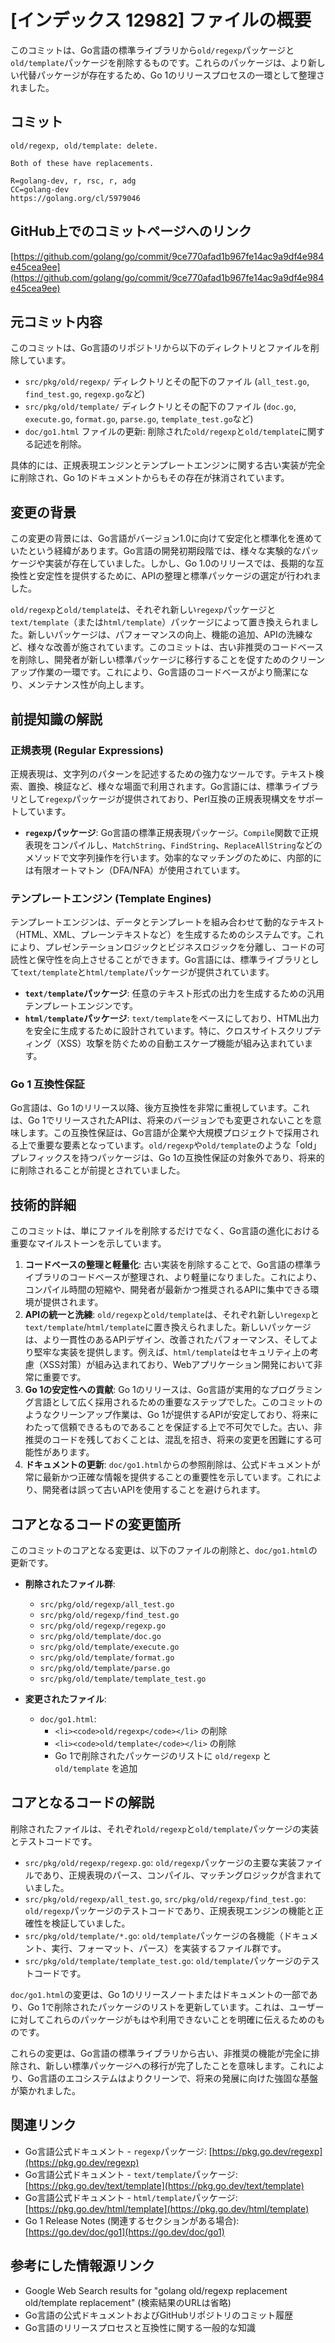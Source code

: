 # [インデックス 12982] ファイルの概要

このコミットは、Go言語の標準ライブラリから`old/regexp`パッケージと`old/template`パッケージを削除するものです。これらのパッケージは、より新しい代替パッケージが存在するため、Go 1のリリースプロセスの一環として整理されました。

## コミット

```
old/regexp, old/template: delete.

Both of these have replacements.

R=golang-dev, r, rsc, r, adg
CC=golang-dev
https://golang.org/cl/5979046
```

## GitHub上でのコミットページへのリンク

[https://github.com/golang/go/commit/9ce770afad1b967fe14ac9a9df4e984e45cea9ee](https://github.com/golang/go/commit/9ce770afad1b967fe14ac9a9df4e984e45cea9ee)

## 元コミット内容

このコミットは、Go言語のリポジトリから以下のディレクトリとファイルを削除しています。

-   `src/pkg/old/regexp/` ディレクトリとその配下のファイル (`all_test.go`, `find_test.go`, `regexp.go`など)
-   `src/pkg/old/template/` ディレクトリとその配下のファイル (`doc.go`, `execute.go`, `format.go`, `parse.go`, `template_test.go`など)
-   `doc/go1.html` ファイルの更新: 削除された`old/regexp`と`old/template`に関する記述を削除。

具体的には、正規表現エンジンとテンプレートエンジンに関する古い実装が完全に削除され、Go 1のドキュメントからもその存在が抹消されています。

## 変更の背景

この変更の背景には、Go言語がバージョン1.0に向けて安定化と標準化を進めていたという経緯があります。Go言語の開発初期段階では、様々な実験的なパッケージや実装が存在していました。しかし、Go 1.0のリリースでは、長期的な互換性と安定性を提供するために、APIの整理と標準パッケージの選定が行われました。

`old/regexp`と`old/template`は、それぞれ新しい`regexp`パッケージと`text/template`（または`html/template`）パッケージによって置き換えられました。新しいパッケージは、パフォーマンスの向上、機能の追加、APIの洗練など、様々な改善が施されています。このコミットは、古い非推奨のコードベースを削除し、開発者が新しい標準パッケージに移行することを促すためのクリーンアップ作業の一環です。これにより、Go言語のコードベースがより簡潔になり、メンテナンス性が向上します。

## 前提知識の解説

### 正規表現 (Regular Expressions)

正規表現は、文字列のパターンを記述するための強力なツールです。テキスト検索、置換、検証など、様々な場面で利用されます。Go言語には、標準ライブラリとして`regexp`パッケージが提供されており、Perl互換の正規表現構文をサポートしています。

-   **`regexp`パッケージ**: Go言語の標準正規表現パッケージ。`Compile`関数で正規表現をコンパイルし、`MatchString`、`FindString`、`ReplaceAllString`などのメソッドで文字列操作を行います。効率的なマッチングのために、内部的には有限オートマトン（DFA/NFA）が使用されています。

### テンプレートエンジン (Template Engines)

テンプレートエンジンは、データとテンプレートを組み合わせて動的なテキスト（HTML、XML、プレーンテキストなど）を生成するためのシステムです。これにより、プレゼンテーションロジックとビジネスロジックを分離し、コードの可読性と保守性を向上させることができます。Go言語には、標準ライブラリとして`text/template`と`html/template`パッケージが提供されています。

-   **`text/template`パッケージ**: 任意のテキスト形式の出力を生成するための汎用テンプレートエンジンです。
-   **`html/template`パッケージ**: `text/template`をベースにしており、HTML出力を安全に生成するために設計されています。特に、クロスサイトスクリプティング（XSS）攻撃を防ぐための自動エスケープ機能が組み込まれています。

### Go 1 互換性保証

Go言語は、Go 1のリリース以降、後方互換性を非常に重視しています。これは、Go 1でリリースされたAPIは、将来のバージョンでも変更されないことを意味します。この互換性保証は、Go言語が企業や大規模プロジェクトで採用される上で重要な要素となっています。`old/regexp`や`old/template`のような「old」プレフィックスを持つパッケージは、Go 1の互換性保証の対象外であり、将来的に削除されることが前提とされていました。

## 技術的詳細

このコミットは、単にファイルを削除するだけでなく、Go言語の進化における重要なマイルストーンを示しています。

1.  **コードベースの整理と軽量化**: 古い実装を削除することで、Go言語の標準ライブラリのコードベースが整理され、より軽量になりました。これにより、コンパイル時間の短縮や、開発者が最新かつ推奨されるAPIに集中できる環境が提供されます。
2.  **APIの統一と洗練**: `old/regexp`と`old/template`は、それぞれ新しい`regexp`と`text/template`/`html/template`に置き換えられました。新しいパッケージは、より一貫性のあるAPIデザイン、改善されたパフォーマンス、そしてより堅牢な実装を提供します。例えば、`html/template`はセキュリティ上の考慮（XSS対策）が組み込まれており、Webアプリケーション開発において非常に重要です。
3.  **Go 1の安定性への貢献**: Go 1のリリースは、Go言語が実用的なプログラミング言語として広く採用されるための重要なステップでした。このコミットのようなクリーンアップ作業は、Go 1が提供するAPIが安定しており、将来にわたって信頼できるものであることを保証する上で不可欠でした。古い、非推奨のコードを残しておくことは、混乱を招き、将来の変更を困難にする可能性があります。
4.  **ドキュメントの更新**: `doc/go1.html`からの参照削除は、公式ドキュメントが常に最新かつ正確な情報を提供することの重要性を示しています。これにより、開発者は誤って古いAPIを使用することを避けられます。

## コアとなるコードの変更箇所

このコミットのコアとなる変更は、以下のファイルの削除と、`doc/go1.html`の更新です。

-   **削除されたファイル群**:
    -   `src/pkg/old/regexp/all_test.go`
    -   `src/pkg/old/regexp/find_test.go`
    -   `src/pkg/old/regexp/regexp.go`
    -   `src/pkg/old/template/doc.go`
    -   `src/pkg/old/template/execute.go`
    -   `src/pkg/old/template/format.go`
    -   `src/pkg/old/template/parse.go`
    -   `src/pkg/old/template/template_test.go`

-   **変更されたファイル**:
    -   `doc/go1.html`:
        -   `<li><code>old/regexp</code></li>` の削除
        -   `<li><code>old/template</code></li>` の削除
        -   Go 1で削除されたパッケージのリストに `old/regexp` と `old/template` を追加

## コアとなるコードの解説

削除されたファイルは、それぞれ`old/regexp`と`old/template`パッケージの実装とテストコードです。

-   `src/pkg/old/regexp/regexp.go`: `old/regexp`パッケージの主要な実装ファイルであり、正規表現のパース、コンパイル、マッチングロジックが含まれていました。
-   `src/pkg/old/regexp/all_test.go`, `src/pkg/old/regexp/find_test.go`: `old/regexp`パッケージのテストコードであり、正規表現エンジンの機能と正確性を検証していました。
-   `src/pkg/old/template/*.go`: `old/template`パッケージの各機能（ドキュメント、実行、フォーマット、パース）を実装するファイル群です。
-   `src/pkg/old/template/template_test.go`: `old/template`パッケージのテストコードです。

`doc/go1.html`の変更は、Go 1のリリースノートまたはドキュメントの一部であり、Go 1で削除されたパッケージのリストを更新しています。これは、ユーザーに対してこれらのパッケージがもはや利用できないことを明確に伝えるためのものです。

これらの変更は、Go言語の標準ライブラリから古い、非推奨の機能が完全に排除され、新しい標準パッケージへの移行が完了したことを意味します。これにより、Go言語のエコシステムはよりクリーンで、将来の発展に向けた強固な基盤が築かれました。

## 関連リンク

-   Go言語公式ドキュメント - `regexp`パッケージ: [https://pkg.go.dev/regexp](https://pkg.go.dev/regexp)
-   Go言語公式ドキュメント - `text/template`パッケージ: [https://pkg.go.dev/text/template](https://pkg.go.dev/text/template)
-   Go言語公式ドキュメント - `html/template`パッケージ: [https://pkg.go.dev/html/template](https://pkg.go.dev/html/template)
-   Go 1 Release Notes (関連するセクションがある場合): [https://go.dev/doc/go1](https://go.dev/doc/go1)

## 参考にした情報源リンク

-   Google Web Search results for "golang old/regexp replacement old/template replacement" (検索結果のURLは省略)
-   Go言語の公式ドキュメントおよびGitHubリポジトリのコミット履歴
-   Go言語のリリースプロセスと互換性に関する一般的な知識
